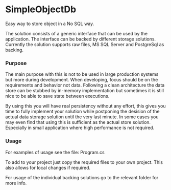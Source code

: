 # SimpleObjectDb
Easy way to store object in a No SQL way.

The solution consists of a generic interface that can be used by the application. The interface can be backed by different storage solutions. Currently the solution supports raw files, MS SQL Server and PostgreSql as backing.

### Purpose
The main purpose with this is not to be used in large production systems but more during development. When developing, focus should be on the requirements and behavior not data. 
Following a clean architecture the data store can be stubbed by in-memory implementation but sometimes it is still nice to be able to save state between executions.

By using this you will have real persistency without any effort, this gives you time to fully implement your solution while postponing the desision of the actual data storage solution until the very last minute.
In some cases you may even find that using this is sufficient as the actual store solution. Especially in small application where high performance is not required.

### Usage 
For examples of usage see the file: Program.cs

To add to your project just copy the required files to your own project. This also allows for local changes if required.

For usage of the individual backing solutions go to the relevant folder for more info.
